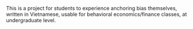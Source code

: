This is a project for students to experience anchoring bias themselves, written in Vietnamese, usable for behavioral economics/finance classes, at undergraduate level.
